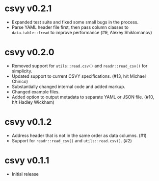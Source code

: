 # csvy v0.2.1

 * Expanded test suite and fixed some small bugs in the process.
 * Parse YAML header file first, then pass column classes to `data.table::fread` to improve performance (#9, Alexey Shiklomanov)

# csvy v0.2.0

 * Removed support for `utils::read.csv()` and `readr::read_csv()` for simplicity.
 * Updated support to current CSVY specifications. (#13, h/t Michael Chirico)
 * Substantially changed internal code and added markup.
 * Changed example files.
 * Added option to output metadata to separate YAML or JSON file. (#10, h/t Hadley Wickham)

# csvy v0.1.2

 * Address header that is not in the same order as data columns. (#1)
 * Support for `readr::read_csv()` and `utils::read.csv()`. (#2)

# csvy v0.1.1

 * Initial release
